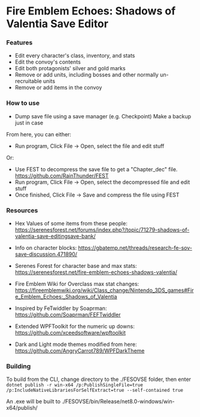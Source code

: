 # Fire Emblem Echoes: Shadows of Valentia Save Editor

### Features
  * Edit every character's class, inventory, and stats
  * Edit the convoy's contents
  * Edit both protagonists' silver and gold marks
  * Remove or add units, including bosses and other normally un-recruitable units
  * Remove or add items in the convoy
  
### How to use
  * Dump save file using a save manager (e.g. Checkpoint) Make a backup just in case

From here, you can either:
  * Run program, Click File -> Open, select the file and edit stuff

Or:
  * Use FEST to decompress the save file to get a "Chapter_dec" file. https://github.com/RainThunder/FEST
  * Run program, Click File -> Open, select the decompressed file and edit stuff
  * Once finished, Click File -> Save and compress the file using FEST

### Resources

  * Hex Values of some items from these people: https://serenesforest.net/forums/index.php?/topic/71279-shadows-of-valentia-save-editingsave-bank/

  * Info on character blocks: https://gbatemp.net/threads/research-fe-sov-save-discussion.471890/

  * Serenes Forest for character base and max stats: https://serenesforest.net/fire-emblem-echoes-shadows-valentia/
 
  * Fire Emblem Wiki for Overclass max stat changes: https://fireemblemwiki.org/wiki/Class_change/Nintendo_3DS_games#Fire_Emblem_Echoes:_Shadows_of_Valentia

  * Inspired by FeTwiddler by Soaprman: https://github.com/Soaprman/FEFTwiddler 

  * Extended WPFToolkit for the numeric up downs: https://github.com/xceedsoftware/wpftoolkit

  * Dark and Light mode themes modified from here: https://github.com/AngryCarrot789/WPFDarkTheme
  
### Building

To build from the CLI, change directory to the ./FESOVSE folder, then enter `dotnet publish -r win-x64 /p:PublishSingleFile=true /p:IncludeNativeLibrariesForSelfExtract=true --self-contained true`

An .exe will be built to ./FESOVSE/bin/Release/net8.0-windows/win-x64/publish/
